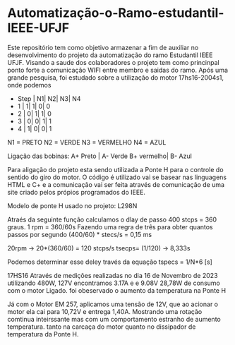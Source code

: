 # Automatização-o-Ramo-estudantil-IEEE-UFJF
Este repositório tem como objetivo armazenar a fim de auxiliar no desenvolvimento do projeto da automatização do ramo Estudantil IEEE UFJF. Visando a saude dos colaboradores 
o projeto tem como princinpal ponto forte a comunicação WIFI entre membro e saidas do ramo.
Após uma grande pesquisa, foi estudado sobre a utilização do motor 17hs16-2004s1, onde podemos 
 * Step | N1| N2| N3| N4
 *    1 |  1|  1|  0|  0
 *    2 |  0|  1|  1|  0
 *    3 |  0|  0|  1|  1
 *    4 |  1|  0|  0|  1


N1 = PRETO
N2 = VERDE
N3 = VERMELHO
N4 = AZUL

Ligação das bobinas:
A+ Preto | A- Verde
B+ vermelho| B- Azul

Para  aligação do projeto esta sendo utilizada a Ponte H para o controle do sentido do giro do motor. O código é utilizado vai se basear nas linguagens HTML e C+ e a comunicação vai ser feita através de comunicação de uma site criado pelos própios programados do IEEE. 

Modelo de ponte H usado no projeto:
L298N

Atraés da seguinte função calculamos o dlay de passo 
400 stcps = 360 graus.
1 rpm = 360/60s
Fazendo uma regra de três para obter quantos passos por segundo
(400/60) * stecs/s = 0,15 ms

20rpm -> 20*(360/60) = 120 stcps/s
tsecps= (1/120) -> 8,333s

Podemos determinar esse deley través da equação
tspecs = 1/N*6 [s]

17HS16
Através de medições realizadas no dia 16 de Novembro de 2023 utilizando 480W, 127V encontramos 3.17A e e 9.08V 28,78W de consumo com o motor Ligado.
foi obeservado o aumento  da temperatura na Ponte H

Já com o Motor EM 257, aplicamos uma tensão de 12V, que ao acionar o motor ela cai para 10,72V e entrega 1,40A. Mostrando uma rotação comtinua inteirssante mas com um comportamento estranho de aumento temperatura. tanto na carcaça do motor quanto no dissipador de temperatura da Ponte H.

